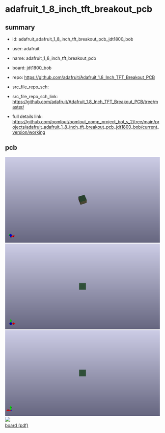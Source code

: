 # adafruit_1_8_inch_tft_breakout_pcb
 
## summary 
* id: adafruit_adafruit_1_8_inch_tft_breakout_pcb_jdt1800_bob
* user: adafruit
* name: adafruit_1_8_inch_tft_breakout_pcb
* board: jdt1800_bob
* repo: https://github.com/adafruit/Adafruit_1.8_Inch_TFT_Breakout_PCB



* src_file_repo_sch: 
* src_file_repo_sch_link: https://github.com/adafruit/Adafruit_1.8_Inch_TFT_Breakout_PCB/tree/master/
* full details link: https://github.com/oomlout/oomlout_oomp_project_bot_v_2/tree/main/projects/adafruit_adafruit_1_8_inch_tft_breakout_pcb_jdt1800_bob/current_version/working  


## pcb  
![](working_3d_600.png) 
![](working_3d_front_600.png)  
![](working_3d_back_600.png)  
![](working_600.png)  
[board (pdf)](working.pdf)  




